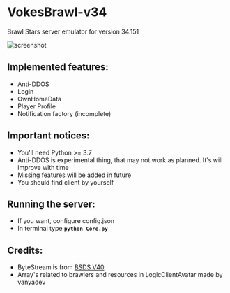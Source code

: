 # VokesBrawl-v34
Brawl Stars server emulator for version 34.151

![screenshot](https://github.com/VokesTeam/VokesBrawl-v34/blob/main/screenshot/screenshot.png)

## Implemented features:
 - Anti-DDOS
 - Login
 - OwnHomeData
 - Player Profile
 - Notification factory (incomplete)

## Important notices:
 - You'll need Python >= 3.7
 - Anti-DDOS is experimental thing, that may not work as planned. It's will improve with time
 - Missing features will be added in future
 - You should find client by yourself

## Running the server:
 - If you want, configure config.json
 - In terminal type __`python Core.py`__

## Credits:
 - ByteStream is from [BSDS V40](https://github.com/CrazorTheCat/BSDS-V40)
 - Array's related to brawlers and resources in LogicClientAvatar made by vanyadev
